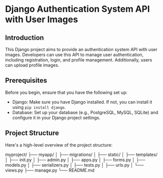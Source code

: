 # Django Authentication System API with User Images

## Introduction

This Django project aims to provide an authentication system API with user images. Developers can use this API to manage user authentication, including registration, login, and profile management. Additionally, users can upload profile images.

## Prerequisites

Before you begin, ensure that you have the following set up:

- Django: Make sure you have Django installed. If not, you can install it using `pip install django`.
- Database: Set up your database (e.g., PostgreSQL, MySQL, SQLite) and configure it in your Django project settings.

## Project Structure

Here's a high-level overview of the project structure:


myproject/
├── myapp/
│ ├── migrations/
│ ├── static/
│ ├── templates/
│ ├── init.py
│ ├── admin.py
│ ├── apps.py
│ ├── forms.py
│ ├── models.py
│ ├── serializers.py
│ ├── tests.py
│ ├── urls.py
│ └── views.py
├── manage.py
└── README.md



